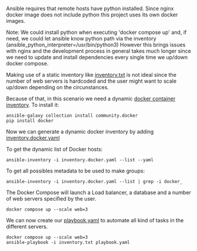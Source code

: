 Ansible requires that remote hosts have python installed.
Since nginx docker image does not include python this project uses its own docker images.


Note: We could install python when executing 'docker compose up' and, if need, we could let ansible know python path via the inventory (ansible_python_interpreter=/usr/bin/python3)
However this brings issues with nginx and the development process in general takes much longer since we need to update and install dependencies every single time we up/down docker compose. 

Making use of a static inventory like [inventory.txt](https://github.com/awoisoak/devops-sandbox/blob/master/projects/ansible/inventory.txt) is not ideal since the number of web servers is hardcoded and the user might want to scale up/down depending on the circunstances.

Because of that, in this scenario we need a dynamic [docker container inventory](https://docs.ansible.com/ansible/latest/collections/community/docker/docker_containers_inventory.html). To install it:

    ansible-galaxy collection install community.docker
    pip install docker
Now we can generate a dynamic docker inventory by adding [inventory.docker.yaml](https://github.com/awoisoak/devops-sandbox/blob/master/projects/ansible/inventory.docker.yaml)

To get the dynamic list of Docker hosts:

    ansible-inventory -i inventory.docker.yaml --list --yaml

To get all possibles metadata to be used to make groups:

    ansible-inventory -i inventory.docker.yaml --list | grep -i docker_

The Docker Compose will launch a Load balancer, a database and a number of web servers specified by the user.

    docker compose up --scale web=3


We can now create our [playbook.yaml](https://github.com/awoisoak/devops-sandbox/blob/ansible/projects/ansible/inventory.txt) to automate all kind of tasks in the different servers.     

    docker compose up --scale web=3
    ansible-playbook -i inventory.txt playbook.yaml
